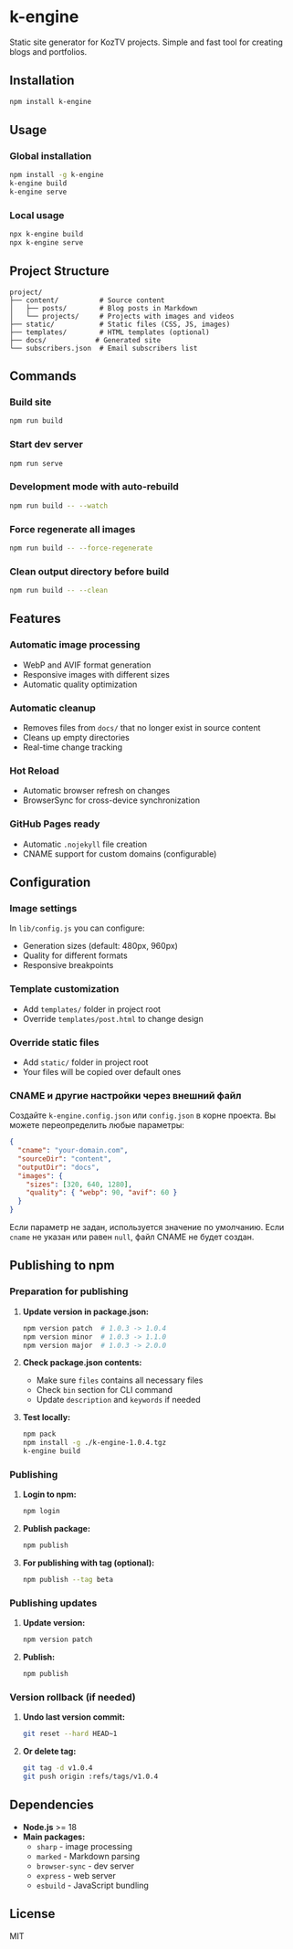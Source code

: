 # k-engine

Static site generator for KozTV projects. Simple and fast tool for creating blogs and portfolios.

## Installation

```bash
npm install k-engine
```

## Usage

### Global installation
```bash
npm install -g k-engine
k-engine build
k-engine serve
```

### Local usage
```bash
npx k-engine build
npx k-engine serve
```

## Project Structure

```
project/
├── content/          # Source content
│   ├── posts/        # Blog posts in Markdown
│   └── projects/     # Projects with images and videos
├── static/           # Static files (CSS, JS, images)
├── templates/        # HTML templates (optional)
├── docs/            # Generated site
└── subscribers.json  # Email subscribers list
```

## Commands

### Build site
```bash
npm run build
```

### Start dev server
```bash
npm run serve
```

### Development mode with auto-rebuild
```bash
npm run build -- --watch
```

### Force regenerate all images
```bash
npm run build -- --force-regenerate
```

### Clean output directory before build
```bash
npm run build -- --clean
```

## Features

### Automatic image processing
- WebP and AVIF format generation
- Responsive images with different sizes
- Automatic quality optimization

### Automatic cleanup
- Removes files from `docs/` that no longer exist in source content
- Cleans up empty directories
- Real-time change tracking

### Hot Reload
- Automatic browser refresh on changes
- BrowserSync for cross-device synchronization

### GitHub Pages ready
- Automatic `.nojekyll` file creation
- CNAME support for custom domains (configurable)

## Configuration

### Image settings
In `lib/config.js` you can configure:
- Generation sizes (default: 480px, 960px)
- Quality for different formats
- Responsive breakpoints

### Template customization
- Add `templates/` folder in project root
- Override `templates/post.html` to change design

### Override static files
- Add `static/` folder in project root
- Your files will be copied over default ones

### CNAME и другие настройки через внешний файл

Создайте `k-engine.config.json` или `config.json` в корне проекта. Вы можете переопределить любые параметры:

```json
{
  "cname": "your-domain.com",
  "sourceDir": "content",
  "outputDir": "docs",
  "images": {
    "sizes": [320, 640, 1280],
    "quality": { "webp": 90, "avif": 60 }
  }
}
```

Если параметр не задан, используется значение по умолчанию. Если `cname` не указан или равен `null`, файл CNAME не будет создан.

## Publishing to npm

### Preparation for publishing

1. **Update version in package.json:**
   ```bash
   npm version patch  # 1.0.3 -> 1.0.4
   npm version minor  # 1.0.3 -> 1.1.0
   npm version major  # 1.0.3 -> 2.0.0
   ```

2. **Check package.json contents:**
   - Make sure `files` contains all necessary files
   - Check `bin` section for CLI command
   - Update `description` and `keywords` if needed

3. **Test locally:**
   ```bash
   npm pack
   npm install -g ./k-engine-1.0.4.tgz
   k-engine build
   ```

### Publishing

1. **Login to npm:**
   ```bash
   npm login
   ```

2. **Publish package:**
   ```bash
   npm publish
   ```

3. **For publishing with tag (optional):**
   ```bash
   npm publish --tag beta
   ```

### Publishing updates

1. **Update version:**
   ```bash
   npm version patch
   ```

2. **Publish:**
   ```bash
   npm publish
   ```

### Version rollback (if needed)

1. **Undo last version commit:**
   ```bash
   git reset --hard HEAD~1
   ```

2. **Or delete tag:**
   ```bash
   git tag -d v1.0.4
   git push origin :refs/tags/v1.0.4
   ```

## Dependencies

- **Node.js** >= 18
- **Main packages:**
  - `sharp` - image processing
  - `marked` - Markdown parsing
  - `browser-sync` - dev server
  - `express` - web server
  - `esbuild` - JavaScript bundling

## License

MIT 